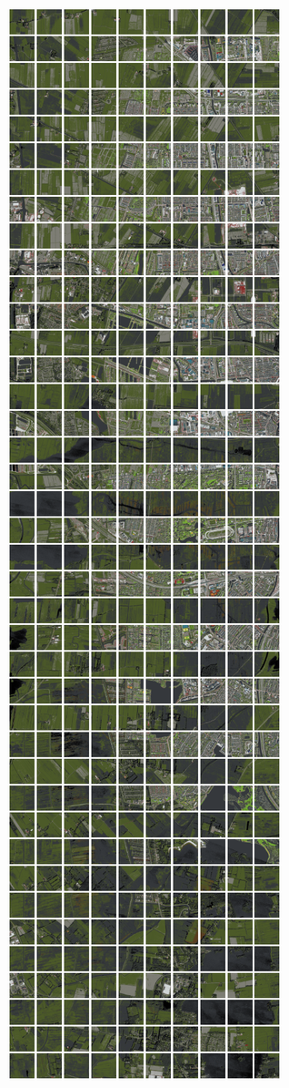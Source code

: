 <html>
<div>
<img src="https://github.com/HakkaTjakka/NL_TILE_MAP/blob/main/18/646/-1066/r.6460.-10660.png" height="44" width="44">
<img src="https://github.com/HakkaTjakka/NL_TILE_MAP/blob/main/18/646/-1066/r.6461.-10660.png" height="44" width="44">
<img src="https://github.com/HakkaTjakka/NL_TILE_MAP/blob/main/18/646/-1066/r.6462.-10660.png" height="44" width="44">
<img src="https://github.com/HakkaTjakka/NL_TILE_MAP/blob/main/18/646/-1066/r.6463.-10660.png" height="44" width="44">
<img src="https://github.com/HakkaTjakka/NL_TILE_MAP/blob/main/18/646/-1066/r.6464.-10660.png" height="44" width="44">
<img src="https://github.com/HakkaTjakka/NL_TILE_MAP/blob/main/18/646/-1066/r.6465.-10660.png" height="44" width="44">
<img src="https://github.com/HakkaTjakka/NL_TILE_MAP/blob/main/18/646/-1066/r.6466.-10660.png" height="44" width="44">
<img src="https://github.com/HakkaTjakka/NL_TILE_MAP/blob/main/18/646/-1066/r.6467.-10660.png" height="44" width="44">
<img src="https://github.com/HakkaTjakka/NL_TILE_MAP/blob/main/18/646/-1066/r.6468.-10660.png" height="44" width="44">
<img src="https://github.com/HakkaTjakka/NL_TILE_MAP/blob/main/18/646/-1066/r.6469.-10660.png" height="44" width="44">
<img src="https://github.com/HakkaTjakka/NL_TILE_MAP/blob/main/18/647/-1066/r.6470.-10660.png" height="44" width="44">
<img src="https://github.com/HakkaTjakka/NL_TILE_MAP/blob/main/18/647/-1066/r.6471.-10660.png" height="44" width="44">
<img src="https://github.com/HakkaTjakka/NL_TILE_MAP/blob/main/18/647/-1066/r.6472.-10660.png" height="44" width="44">
<img src="https://github.com/HakkaTjakka/NL_TILE_MAP/blob/main/18/647/-1066/r.6473.-10660.png" height="44" width="44">
<img src="https://github.com/HakkaTjakka/NL_TILE_MAP/blob/main/18/647/-1066/r.6474.-10660.png" height="44" width="44">
<img src="https://github.com/HakkaTjakka/NL_TILE_MAP/blob/main/18/647/-1066/r.6475.-10660.png" height="44" width="44">
<img src="https://github.com/HakkaTjakka/NL_TILE_MAP/blob/main/18/647/-1066/r.6476.-10660.png" height="44" width="44">
<img src="https://github.com/HakkaTjakka/NL_TILE_MAP/blob/main/18/647/-1066/r.6477.-10660.png" height="44" width="44">
<img src="https://github.com/HakkaTjakka/NL_TILE_MAP/blob/main/18/647/-1066/r.6478.-10660.png" height="44" width="44">
<img src="https://github.com/HakkaTjakka/NL_TILE_MAP/blob/main/18/647/-1066/r.6479.-10660.png" height="44" width="44">
<br>
<img src="https://github.com/HakkaTjakka/NL_TILE_MAP/blob/main/18/646/-1066/r.6460.-10659.png" height="44" width="44">
<img src="https://github.com/HakkaTjakka/NL_TILE_MAP/blob/main/18/646/-1066/r.6461.-10659.png" height="44" width="44">
<img src="https://github.com/HakkaTjakka/NL_TILE_MAP/blob/main/18/646/-1066/r.6462.-10659.png" height="44" width="44">
<img src="https://github.com/HakkaTjakka/NL_TILE_MAP/blob/main/18/646/-1066/r.6463.-10659.png" height="44" width="44">
<img src="https://github.com/HakkaTjakka/NL_TILE_MAP/blob/main/18/646/-1066/r.6464.-10659.png" height="44" width="44">
<img src="https://github.com/HakkaTjakka/NL_TILE_MAP/blob/main/18/646/-1066/r.6465.-10659.png" height="44" width="44">
<img src="https://github.com/HakkaTjakka/NL_TILE_MAP/blob/main/18/646/-1066/r.6466.-10659.png" height="44" width="44">
<img src="https://github.com/HakkaTjakka/NL_TILE_MAP/blob/main/18/646/-1066/r.6467.-10659.png" height="44" width="44">
<img src="https://github.com/HakkaTjakka/NL_TILE_MAP/blob/main/18/646/-1066/r.6468.-10659.png" height="44" width="44">
<img src="https://github.com/HakkaTjakka/NL_TILE_MAP/blob/main/18/646/-1066/r.6469.-10659.png" height="44" width="44">
<img src="https://github.com/HakkaTjakka/NL_TILE_MAP/blob/main/18/647/-1066/r.6470.-10659.png" height="44" width="44">
<img src="https://github.com/HakkaTjakka/NL_TILE_MAP/blob/main/18/647/-1066/r.6471.-10659.png" height="44" width="44">
<img src="https://github.com/HakkaTjakka/NL_TILE_MAP/blob/main/18/647/-1066/r.6472.-10659.png" height="44" width="44">
<img src="https://github.com/HakkaTjakka/NL_TILE_MAP/blob/main/18/647/-1066/r.6473.-10659.png" height="44" width="44">
<img src="https://github.com/HakkaTjakka/NL_TILE_MAP/blob/main/18/647/-1066/r.6474.-10659.png" height="44" width="44">
<img src="https://github.com/HakkaTjakka/NL_TILE_MAP/blob/main/18/647/-1066/r.6475.-10659.png" height="44" width="44">
<img src="https://github.com/HakkaTjakka/NL_TILE_MAP/blob/main/18/647/-1066/r.6476.-10659.png" height="44" width="44">
<img src="https://github.com/HakkaTjakka/NL_TILE_MAP/blob/main/18/647/-1066/r.6477.-10659.png" height="44" width="44">
<img src="https://github.com/HakkaTjakka/NL_TILE_MAP/blob/main/18/647/-1066/r.6478.-10659.png" height="44" width="44">
<img src="https://github.com/HakkaTjakka/NL_TILE_MAP/blob/main/18/647/-1066/r.6479.-10659.png" height="44" width="44">
<br>
<img src="https://github.com/HakkaTjakka/NL_TILE_MAP/blob/main/18/646/-1066/r.6460.-10658.png" height="44" width="44">
<img src="https://github.com/HakkaTjakka/NL_TILE_MAP/blob/main/18/646/-1066/r.6461.-10658.png" height="44" width="44">
<img src="https://github.com/HakkaTjakka/NL_TILE_MAP/blob/main/18/646/-1066/r.6462.-10658.png" height="44" width="44">
<img src="https://github.com/HakkaTjakka/NL_TILE_MAP/blob/main/18/646/-1066/r.6463.-10658.png" height="44" width="44">
<img src="https://github.com/HakkaTjakka/NL_TILE_MAP/blob/main/18/646/-1066/r.6464.-10658.png" height="44" width="44">
<img src="https://github.com/HakkaTjakka/NL_TILE_MAP/blob/main/18/646/-1066/r.6465.-10658.png" height="44" width="44">
<img src="https://github.com/HakkaTjakka/NL_TILE_MAP/blob/main/18/646/-1066/r.6466.-10658.png" height="44" width="44">
<img src="https://github.com/HakkaTjakka/NL_TILE_MAP/blob/main/18/646/-1066/r.6467.-10658.png" height="44" width="44">
<img src="https://github.com/HakkaTjakka/NL_TILE_MAP/blob/main/18/646/-1066/r.6468.-10658.png" height="44" width="44">
<img src="https://github.com/HakkaTjakka/NL_TILE_MAP/blob/main/18/646/-1066/r.6469.-10658.png" height="44" width="44">
<img src="https://github.com/HakkaTjakka/NL_TILE_MAP/blob/main/18/647/-1066/r.6470.-10658.png" height="44" width="44">
<img src="https://github.com/HakkaTjakka/NL_TILE_MAP/blob/main/18/647/-1066/r.6471.-10658.png" height="44" width="44">
<img src="https://github.com/HakkaTjakka/NL_TILE_MAP/blob/main/18/647/-1066/r.6472.-10658.png" height="44" width="44">
<img src="https://github.com/HakkaTjakka/NL_TILE_MAP/blob/main/18/647/-1066/r.6473.-10658.png" height="44" width="44">
<img src="https://github.com/HakkaTjakka/NL_TILE_MAP/blob/main/18/647/-1066/r.6474.-10658.png" height="44" width="44">
<img src="https://github.com/HakkaTjakka/NL_TILE_MAP/blob/main/18/647/-1066/r.6475.-10658.png" height="44" width="44">
<img src="https://github.com/HakkaTjakka/NL_TILE_MAP/blob/main/18/647/-1066/r.6476.-10658.png" height="44" width="44">
<img src="https://github.com/HakkaTjakka/NL_TILE_MAP/blob/main/18/647/-1066/r.6477.-10658.png" height="44" width="44">
<img src="https://github.com/HakkaTjakka/NL_TILE_MAP/blob/main/18/647/-1066/r.6478.-10658.png" height="44" width="44">
<img src="https://github.com/HakkaTjakka/NL_TILE_MAP/blob/main/18/647/-1066/r.6479.-10658.png" height="44" width="44">
<br>
<img src="https://github.com/HakkaTjakka/NL_TILE_MAP/blob/main/18/646/-1066/r.6460.-10657.png" height="44" width="44">
<img src="https://github.com/HakkaTjakka/NL_TILE_MAP/blob/main/18/646/-1066/r.6461.-10657.png" height="44" width="44">
<img src="https://github.com/HakkaTjakka/NL_TILE_MAP/blob/main/18/646/-1066/r.6462.-10657.png" height="44" width="44">
<img src="https://github.com/HakkaTjakka/NL_TILE_MAP/blob/main/18/646/-1066/r.6463.-10657.png" height="44" width="44">
<img src="https://github.com/HakkaTjakka/NL_TILE_MAP/blob/main/18/646/-1066/r.6464.-10657.png" height="44" width="44">
<img src="https://github.com/HakkaTjakka/NL_TILE_MAP/blob/main/18/646/-1066/r.6465.-10657.png" height="44" width="44">
<img src="https://github.com/HakkaTjakka/NL_TILE_MAP/blob/main/18/646/-1066/r.6466.-10657.png" height="44" width="44">
<img src="https://github.com/HakkaTjakka/NL_TILE_MAP/blob/main/18/646/-1066/r.6467.-10657.png" height="44" width="44">
<img src="https://github.com/HakkaTjakka/NL_TILE_MAP/blob/main/18/646/-1066/r.6468.-10657.png" height="44" width="44">
<img src="https://github.com/HakkaTjakka/NL_TILE_MAP/blob/main/18/646/-1066/r.6469.-10657.png" height="44" width="44">
<img src="https://github.com/HakkaTjakka/NL_TILE_MAP/blob/main/18/647/-1066/r.6470.-10657.png" height="44" width="44">
<img src="https://github.com/HakkaTjakka/NL_TILE_MAP/blob/main/18/647/-1066/r.6471.-10657.png" height="44" width="44">
<img src="https://github.com/HakkaTjakka/NL_TILE_MAP/blob/main/18/647/-1066/r.6472.-10657.png" height="44" width="44">
<img src="https://github.com/HakkaTjakka/NL_TILE_MAP/blob/main/18/647/-1066/r.6473.-10657.png" height="44" width="44">
<img src="https://github.com/HakkaTjakka/NL_TILE_MAP/blob/main/18/647/-1066/r.6474.-10657.png" height="44" width="44">
<img src="https://github.com/HakkaTjakka/NL_TILE_MAP/blob/main/18/647/-1066/r.6475.-10657.png" height="44" width="44">
<img src="https://github.com/HakkaTjakka/NL_TILE_MAP/blob/main/18/647/-1066/r.6476.-10657.png" height="44" width="44">
<img src="https://github.com/HakkaTjakka/NL_TILE_MAP/blob/main/18/647/-1066/r.6477.-10657.png" height="44" width="44">
<img src="https://github.com/HakkaTjakka/NL_TILE_MAP/blob/main/18/647/-1066/r.6478.-10657.png" height="44" width="44">
<img src="https://github.com/HakkaTjakka/NL_TILE_MAP/blob/main/18/647/-1066/r.6479.-10657.png" height="44" width="44">
<br>
<img src="https://github.com/HakkaTjakka/NL_TILE_MAP/blob/main/18/646/-1066/r.6460.-10656.png" height="44" width="44">
<img src="https://github.com/HakkaTjakka/NL_TILE_MAP/blob/main/18/646/-1066/r.6461.-10656.png" height="44" width="44">
<img src="https://github.com/HakkaTjakka/NL_TILE_MAP/blob/main/18/646/-1066/r.6462.-10656.png" height="44" width="44">
<img src="https://github.com/HakkaTjakka/NL_TILE_MAP/blob/main/18/646/-1066/r.6463.-10656.png" height="44" width="44">
<img src="https://github.com/HakkaTjakka/NL_TILE_MAP/blob/main/18/646/-1066/r.6464.-10656.png" height="44" width="44">
<img src="https://github.com/HakkaTjakka/NL_TILE_MAP/blob/main/18/646/-1066/r.6465.-10656.png" height="44" width="44">
<img src="https://github.com/HakkaTjakka/NL_TILE_MAP/blob/main/18/646/-1066/r.6466.-10656.png" height="44" width="44">
<img src="https://github.com/HakkaTjakka/NL_TILE_MAP/blob/main/18/646/-1066/r.6467.-10656.png" height="44" width="44">
<img src="https://github.com/HakkaTjakka/NL_TILE_MAP/blob/main/18/646/-1066/r.6468.-10656.png" height="44" width="44">
<img src="https://github.com/HakkaTjakka/NL_TILE_MAP/blob/main/18/646/-1066/r.6469.-10656.png" height="44" width="44">
<img src="https://github.com/HakkaTjakka/NL_TILE_MAP/blob/main/18/647/-1066/r.6470.-10656.png" height="44" width="44">
<img src="https://github.com/HakkaTjakka/NL_TILE_MAP/blob/main/18/647/-1066/r.6471.-10656.png" height="44" width="44">
<img src="https://github.com/HakkaTjakka/NL_TILE_MAP/blob/main/18/647/-1066/r.6472.-10656.png" height="44" width="44">
<img src="https://github.com/HakkaTjakka/NL_TILE_MAP/blob/main/18/647/-1066/r.6473.-10656.png" height="44" width="44">
<img src="https://github.com/HakkaTjakka/NL_TILE_MAP/blob/main/18/647/-1066/r.6474.-10656.png" height="44" width="44">
<img src="https://github.com/HakkaTjakka/NL_TILE_MAP/blob/main/18/647/-1066/r.6475.-10656.png" height="44" width="44">
<img src="https://github.com/HakkaTjakka/NL_TILE_MAP/blob/main/18/647/-1066/r.6476.-10656.png" height="44" width="44">
<img src="https://github.com/HakkaTjakka/NL_TILE_MAP/blob/main/18/647/-1066/r.6477.-10656.png" height="44" width="44">
<img src="https://github.com/HakkaTjakka/NL_TILE_MAP/blob/main/18/647/-1066/r.6478.-10656.png" height="44" width="44">
<img src="https://github.com/HakkaTjakka/NL_TILE_MAP/blob/main/18/647/-1066/r.6479.-10656.png" height="44" width="44">
<br>
<img src="https://github.com/HakkaTjakka/NL_TILE_MAP/blob/main/18/646/-1066/r.6460.-10655.png" height="44" width="44">
<img src="https://github.com/HakkaTjakka/NL_TILE_MAP/blob/main/18/646/-1066/r.6461.-10655.png" height="44" width="44">
<img src="https://github.com/HakkaTjakka/NL_TILE_MAP/blob/main/18/646/-1066/r.6462.-10655.png" height="44" width="44">
<img src="https://github.com/HakkaTjakka/NL_TILE_MAP/blob/main/18/646/-1066/r.6463.-10655.png" height="44" width="44">
<img src="https://github.com/HakkaTjakka/NL_TILE_MAP/blob/main/18/646/-1066/r.6464.-10655.png" height="44" width="44">
<img src="https://github.com/HakkaTjakka/NL_TILE_MAP/blob/main/18/646/-1066/r.6465.-10655.png" height="44" width="44">
<img src="https://github.com/HakkaTjakka/NL_TILE_MAP/blob/main/18/646/-1066/r.6466.-10655.png" height="44" width="44">
<img src="https://github.com/HakkaTjakka/NL_TILE_MAP/blob/main/18/646/-1066/r.6467.-10655.png" height="44" width="44">
<img src="https://github.com/HakkaTjakka/NL_TILE_MAP/blob/main/18/646/-1066/r.6468.-10655.png" height="44" width="44">
<img src="https://github.com/HakkaTjakka/NL_TILE_MAP/blob/main/18/646/-1066/r.6469.-10655.png" height="44" width="44">
<img src="https://github.com/HakkaTjakka/NL_TILE_MAP/blob/main/18/647/-1066/r.6470.-10655.png" height="44" width="44">
<img src="https://github.com/HakkaTjakka/NL_TILE_MAP/blob/main/18/647/-1066/r.6471.-10655.png" height="44" width="44">
<img src="https://github.com/HakkaTjakka/NL_TILE_MAP/blob/main/18/647/-1066/r.6472.-10655.png" height="44" width="44">
<img src="https://github.com/HakkaTjakka/NL_TILE_MAP/blob/main/18/647/-1066/r.6473.-10655.png" height="44" width="44">
<img src="https://github.com/HakkaTjakka/NL_TILE_MAP/blob/main/18/647/-1066/r.6474.-10655.png" height="44" width="44">
<img src="https://github.com/HakkaTjakka/NL_TILE_MAP/blob/main/18/647/-1066/r.6475.-10655.png" height="44" width="44">
<img src="https://github.com/HakkaTjakka/NL_TILE_MAP/blob/main/18/647/-1066/r.6476.-10655.png" height="44" width="44">
<img src="https://github.com/HakkaTjakka/NL_TILE_MAP/blob/main/18/647/-1066/r.6477.-10655.png" height="44" width="44">
<img src="https://github.com/HakkaTjakka/NL_TILE_MAP/blob/main/18/647/-1066/r.6478.-10655.png" height="44" width="44">
<img src="https://github.com/HakkaTjakka/NL_TILE_MAP/blob/main/18/647/-1066/r.6479.-10655.png" height="44" width="44">
<br>
<img src="https://github.com/HakkaTjakka/NL_TILE_MAP/blob/main/18/646/-1066/r.6460.-10654.png" height="44" width="44">
<img src="https://github.com/HakkaTjakka/NL_TILE_MAP/blob/main/18/646/-1066/r.6461.-10654.png" height="44" width="44">
<img src="https://github.com/HakkaTjakka/NL_TILE_MAP/blob/main/18/646/-1066/r.6462.-10654.png" height="44" width="44">
<img src="https://github.com/HakkaTjakka/NL_TILE_MAP/blob/main/18/646/-1066/r.6463.-10654.png" height="44" width="44">
<img src="https://github.com/HakkaTjakka/NL_TILE_MAP/blob/main/18/646/-1066/r.6464.-10654.png" height="44" width="44">
<img src="https://github.com/HakkaTjakka/NL_TILE_MAP/blob/main/18/646/-1066/r.6465.-10654.png" height="44" width="44">
<img src="https://github.com/HakkaTjakka/NL_TILE_MAP/blob/main/18/646/-1066/r.6466.-10654.png" height="44" width="44">
<img src="https://github.com/HakkaTjakka/NL_TILE_MAP/blob/main/18/646/-1066/r.6467.-10654.png" height="44" width="44">
<img src="https://github.com/HakkaTjakka/NL_TILE_MAP/blob/main/18/646/-1066/r.6468.-10654.png" height="44" width="44">
<img src="https://github.com/HakkaTjakka/NL_TILE_MAP/blob/main/18/646/-1066/r.6469.-10654.png" height="44" width="44">
<img src="https://github.com/HakkaTjakka/NL_TILE_MAP/blob/main/18/647/-1066/r.6470.-10654.png" height="44" width="44">
<img src="https://github.com/HakkaTjakka/NL_TILE_MAP/blob/main/18/647/-1066/r.6471.-10654.png" height="44" width="44">
<img src="https://github.com/HakkaTjakka/NL_TILE_MAP/blob/main/18/647/-1066/r.6472.-10654.png" height="44" width="44">
<img src="https://github.com/HakkaTjakka/NL_TILE_MAP/blob/main/18/647/-1066/r.6473.-10654.png" height="44" width="44">
<img src="https://github.com/HakkaTjakka/NL_TILE_MAP/blob/main/18/647/-1066/r.6474.-10654.png" height="44" width="44">
<img src="https://github.com/HakkaTjakka/NL_TILE_MAP/blob/main/18/647/-1066/r.6475.-10654.png" height="44" width="44">
<img src="https://github.com/HakkaTjakka/NL_TILE_MAP/blob/main/18/647/-1066/r.6476.-10654.png" height="44" width="44">
<img src="https://github.com/HakkaTjakka/NL_TILE_MAP/blob/main/18/647/-1066/r.6477.-10654.png" height="44" width="44">
<img src="https://github.com/HakkaTjakka/NL_TILE_MAP/blob/main/18/647/-1066/r.6478.-10654.png" height="44" width="44">
<img src="https://github.com/HakkaTjakka/NL_TILE_MAP/blob/main/18/647/-1066/r.6479.-10654.png" height="44" width="44">
<br>
<img src="https://github.com/HakkaTjakka/NL_TILE_MAP/blob/main/18/646/-1066/r.6460.-10653.png" height="44" width="44">
<img src="https://github.com/HakkaTjakka/NL_TILE_MAP/blob/main/18/646/-1066/r.6461.-10653.png" height="44" width="44">
<img src="https://github.com/HakkaTjakka/NL_TILE_MAP/blob/main/18/646/-1066/r.6462.-10653.png" height="44" width="44">
<img src="https://github.com/HakkaTjakka/NL_TILE_MAP/blob/main/18/646/-1066/r.6463.-10653.png" height="44" width="44">
<img src="https://github.com/HakkaTjakka/NL_TILE_MAP/blob/main/18/646/-1066/r.6464.-10653.png" height="44" width="44">
<img src="https://github.com/HakkaTjakka/NL_TILE_MAP/blob/main/18/646/-1066/r.6465.-10653.png" height="44" width="44">
<img src="https://github.com/HakkaTjakka/NL_TILE_MAP/blob/main/18/646/-1066/r.6466.-10653.png" height="44" width="44">
<img src="https://github.com/HakkaTjakka/NL_TILE_MAP/blob/main/18/646/-1066/r.6467.-10653.png" height="44" width="44">
<img src="https://github.com/HakkaTjakka/NL_TILE_MAP/blob/main/18/646/-1066/r.6468.-10653.png" height="44" width="44">
<img src="https://github.com/HakkaTjakka/NL_TILE_MAP/blob/main/18/646/-1066/r.6469.-10653.png" height="44" width="44">
<img src="https://github.com/HakkaTjakka/NL_TILE_MAP/blob/main/18/647/-1066/r.6470.-10653.png" height="44" width="44">
<img src="https://github.com/HakkaTjakka/NL_TILE_MAP/blob/main/18/647/-1066/r.6471.-10653.png" height="44" width="44">
<img src="https://github.com/HakkaTjakka/NL_TILE_MAP/blob/main/18/647/-1066/r.6472.-10653.png" height="44" width="44">
<img src="https://github.com/HakkaTjakka/NL_TILE_MAP/blob/main/18/647/-1066/r.6473.-10653.png" height="44" width="44">
<img src="https://github.com/HakkaTjakka/NL_TILE_MAP/blob/main/18/647/-1066/r.6474.-10653.png" height="44" width="44">
<img src="https://github.com/HakkaTjakka/NL_TILE_MAP/blob/main/18/647/-1066/r.6475.-10653.png" height="44" width="44">
<img src="https://github.com/HakkaTjakka/NL_TILE_MAP/blob/main/18/647/-1066/r.6476.-10653.png" height="44" width="44">
<img src="https://github.com/HakkaTjakka/NL_TILE_MAP/blob/main/18/647/-1066/r.6477.-10653.png" height="44" width="44">
<img src="https://github.com/HakkaTjakka/NL_TILE_MAP/blob/main/18/647/-1066/r.6478.-10653.png" height="44" width="44">
<img src="https://github.com/HakkaTjakka/NL_TILE_MAP/blob/main/18/647/-1066/r.6479.-10653.png" height="44" width="44">
<br>
<img src="https://github.com/HakkaTjakka/NL_TILE_MAP/blob/main/18/646/-1066/r.6460.-10652.png" height="44" width="44">
<img src="https://github.com/HakkaTjakka/NL_TILE_MAP/blob/main/18/646/-1066/r.6461.-10652.png" height="44" width="44">
<img src="https://github.com/HakkaTjakka/NL_TILE_MAP/blob/main/18/646/-1066/r.6462.-10652.png" height="44" width="44">
<img src="https://github.com/HakkaTjakka/NL_TILE_MAP/blob/main/18/646/-1066/r.6463.-10652.png" height="44" width="44">
<img src="https://github.com/HakkaTjakka/NL_TILE_MAP/blob/main/18/646/-1066/r.6464.-10652.png" height="44" width="44">
<img src="https://github.com/HakkaTjakka/NL_TILE_MAP/blob/main/18/646/-1066/r.6465.-10652.png" height="44" width="44">
<img src="https://github.com/HakkaTjakka/NL_TILE_MAP/blob/main/18/646/-1066/r.6466.-10652.png" height="44" width="44">
<img src="https://github.com/HakkaTjakka/NL_TILE_MAP/blob/main/18/646/-1066/r.6467.-10652.png" height="44" width="44">
<img src="https://github.com/HakkaTjakka/NL_TILE_MAP/blob/main/18/646/-1066/r.6468.-10652.png" height="44" width="44">
<img src="https://github.com/HakkaTjakka/NL_TILE_MAP/blob/main/18/646/-1066/r.6469.-10652.png" height="44" width="44">
<img src="https://github.com/HakkaTjakka/NL_TILE_MAP/blob/main/18/647/-1066/r.6470.-10652.png" height="44" width="44">
<img src="https://github.com/HakkaTjakka/NL_TILE_MAP/blob/main/18/647/-1066/r.6471.-10652.png" height="44" width="44">
<img src="https://github.com/HakkaTjakka/NL_TILE_MAP/blob/main/18/647/-1066/r.6472.-10652.png" height="44" width="44">
<img src="https://github.com/HakkaTjakka/NL_TILE_MAP/blob/main/18/647/-1066/r.6473.-10652.png" height="44" width="44">
<img src="https://github.com/HakkaTjakka/NL_TILE_MAP/blob/main/18/647/-1066/r.6474.-10652.png" height="44" width="44">
<img src="https://github.com/HakkaTjakka/NL_TILE_MAP/blob/main/18/647/-1066/r.6475.-10652.png" height="44" width="44">
<img src="https://github.com/HakkaTjakka/NL_TILE_MAP/blob/main/18/647/-1066/r.6476.-10652.png" height="44" width="44">
<img src="https://github.com/HakkaTjakka/NL_TILE_MAP/blob/main/18/647/-1066/r.6477.-10652.png" height="44" width="44">
<img src="https://github.com/HakkaTjakka/NL_TILE_MAP/blob/main/18/647/-1066/r.6478.-10652.png" height="44" width="44">
<img src="https://github.com/HakkaTjakka/NL_TILE_MAP/blob/main/18/647/-1066/r.6479.-10652.png" height="44" width="44">
<br>
<img src="https://github.com/HakkaTjakka/NL_TILE_MAP/blob/main/18/646/-1066/r.6460.-10651.png" height="44" width="44">
<img src="https://github.com/HakkaTjakka/NL_TILE_MAP/blob/main/18/646/-1066/r.6461.-10651.png" height="44" width="44">
<img src="https://github.com/HakkaTjakka/NL_TILE_MAP/blob/main/18/646/-1066/r.6462.-10651.png" height="44" width="44">
<img src="https://github.com/HakkaTjakka/NL_TILE_MAP/blob/main/18/646/-1066/r.6463.-10651.png" height="44" width="44">
<img src="https://github.com/HakkaTjakka/NL_TILE_MAP/blob/main/18/646/-1066/r.6464.-10651.png" height="44" width="44">
<img src="https://github.com/HakkaTjakka/NL_TILE_MAP/blob/main/18/646/-1066/r.6465.-10651.png" height="44" width="44">
<img src="https://github.com/HakkaTjakka/NL_TILE_MAP/blob/main/18/646/-1066/r.6466.-10651.png" height="44" width="44">
<img src="https://github.com/HakkaTjakka/NL_TILE_MAP/blob/main/18/646/-1066/r.6467.-10651.png" height="44" width="44">
<img src="https://github.com/HakkaTjakka/NL_TILE_MAP/blob/main/18/646/-1066/r.6468.-10651.png" height="44" width="44">
<img src="https://github.com/HakkaTjakka/NL_TILE_MAP/blob/main/18/646/-1066/r.6469.-10651.png" height="44" width="44">
<img src="https://github.com/HakkaTjakka/NL_TILE_MAP/blob/main/18/647/-1066/r.6470.-10651.png" height="44" width="44">
<img src="https://github.com/HakkaTjakka/NL_TILE_MAP/blob/main/18/647/-1066/r.6471.-10651.png" height="44" width="44">
<img src="https://github.com/HakkaTjakka/NL_TILE_MAP/blob/main/18/647/-1066/r.6472.-10651.png" height="44" width="44">
<img src="https://github.com/HakkaTjakka/NL_TILE_MAP/blob/main/18/647/-1066/r.6473.-10651.png" height="44" width="44">
<img src="https://github.com/HakkaTjakka/NL_TILE_MAP/blob/main/18/647/-1066/r.6474.-10651.png" height="44" width="44">
<img src="https://github.com/HakkaTjakka/NL_TILE_MAP/blob/main/18/647/-1066/r.6475.-10651.png" height="44" width="44">
<img src="https://github.com/HakkaTjakka/NL_TILE_MAP/blob/main/18/647/-1066/r.6476.-10651.png" height="44" width="44">
<img src="https://github.com/HakkaTjakka/NL_TILE_MAP/blob/main/18/647/-1066/r.6477.-10651.png" height="44" width="44">
<img src="https://github.com/HakkaTjakka/NL_TILE_MAP/blob/main/18/647/-1066/r.6478.-10651.png" height="44" width="44">
<img src="https://github.com/HakkaTjakka/NL_TILE_MAP/blob/main/18/647/-1066/r.6479.-10651.png" height="44" width="44">
<br>
<img src="https://github.com/HakkaTjakka/NL_TILE_MAP/blob/main/18/646/-1065/r.6460.-10650.png" height="44" width="44">
<img src="https://github.com/HakkaTjakka/NL_TILE_MAP/blob/main/18/646/-1065/r.6461.-10650.png" height="44" width="44">
<img src="https://github.com/HakkaTjakka/NL_TILE_MAP/blob/main/18/646/-1065/r.6462.-10650.png" height="44" width="44">
<img src="https://github.com/HakkaTjakka/NL_TILE_MAP/blob/main/18/646/-1065/r.6463.-10650.png" height="44" width="44">
<img src="https://github.com/HakkaTjakka/NL_TILE_MAP/blob/main/18/646/-1065/r.6464.-10650.png" height="44" width="44">
<img src="https://github.com/HakkaTjakka/NL_TILE_MAP/blob/main/18/646/-1065/r.6465.-10650.png" height="44" width="44">
<img src="https://github.com/HakkaTjakka/NL_TILE_MAP/blob/main/18/646/-1065/r.6466.-10650.png" height="44" width="44">
<img src="https://github.com/HakkaTjakka/NL_TILE_MAP/blob/main/18/646/-1065/r.6467.-10650.png" height="44" width="44">
<img src="https://github.com/HakkaTjakka/NL_TILE_MAP/blob/main/18/646/-1065/r.6468.-10650.png" height="44" width="44">
<img src="https://github.com/HakkaTjakka/NL_TILE_MAP/blob/main/18/646/-1065/r.6469.-10650.png" height="44" width="44">
<img src="https://github.com/HakkaTjakka/NL_TILE_MAP/blob/main/18/647/-1065/r.6470.-10650.png" height="44" width="44">
<img src="https://github.com/HakkaTjakka/NL_TILE_MAP/blob/main/18/647/-1065/r.6471.-10650.png" height="44" width="44">
<img src="https://github.com/HakkaTjakka/NL_TILE_MAP/blob/main/18/647/-1065/r.6472.-10650.png" height="44" width="44">
<img src="https://github.com/HakkaTjakka/NL_TILE_MAP/blob/main/18/647/-1065/r.6473.-10650.png" height="44" width="44">
<img src="https://github.com/HakkaTjakka/NL_TILE_MAP/blob/main/18/647/-1065/r.6474.-10650.png" height="44" width="44">
<img src="https://github.com/HakkaTjakka/NL_TILE_MAP/blob/main/18/647/-1065/r.6475.-10650.png" height="44" width="44">
<img src="https://github.com/HakkaTjakka/NL_TILE_MAP/blob/main/18/647/-1065/r.6476.-10650.png" height="44" width="44">
<img src="https://github.com/HakkaTjakka/NL_TILE_MAP/blob/main/18/647/-1065/r.6477.-10650.png" height="44" width="44">
<img src="https://github.com/HakkaTjakka/NL_TILE_MAP/blob/main/18/647/-1065/r.6478.-10650.png" height="44" width="44">
<img src="https://github.com/HakkaTjakka/NL_TILE_MAP/blob/main/18/647/-1065/r.6479.-10650.png" height="44" width="44">
<br>
<img src="https://github.com/HakkaTjakka/NL_TILE_MAP/blob/main/18/646/-1065/r.6460.-10649.png" height="44" width="44">
<img src="https://github.com/HakkaTjakka/NL_TILE_MAP/blob/main/18/646/-1065/r.6461.-10649.png" height="44" width="44">
<img src="https://github.com/HakkaTjakka/NL_TILE_MAP/blob/main/18/646/-1065/r.6462.-10649.png" height="44" width="44">
<img src="https://github.com/HakkaTjakka/NL_TILE_MAP/blob/main/18/646/-1065/r.6463.-10649.png" height="44" width="44">
<img src="https://github.com/HakkaTjakka/NL_TILE_MAP/blob/main/18/646/-1065/r.6464.-10649.png" height="44" width="44">
<img src="https://github.com/HakkaTjakka/NL_TILE_MAP/blob/main/18/646/-1065/r.6465.-10649.png" height="44" width="44">
<img src="https://github.com/HakkaTjakka/NL_TILE_MAP/blob/main/18/646/-1065/r.6466.-10649.png" height="44" width="44">
<img src="https://github.com/HakkaTjakka/NL_TILE_MAP/blob/main/18/646/-1065/r.6467.-10649.png" height="44" width="44">
<img src="https://github.com/HakkaTjakka/NL_TILE_MAP/blob/main/18/646/-1065/r.6468.-10649.png" height="44" width="44">
<img src="https://github.com/HakkaTjakka/NL_TILE_MAP/blob/main/18/646/-1065/r.6469.-10649.png" height="44" width="44">
<img src="https://github.com/HakkaTjakka/NL_TILE_MAP/blob/main/18/647/-1065/r.6470.-10649.png" height="44" width="44">
<img src="https://github.com/HakkaTjakka/NL_TILE_MAP/blob/main/18/647/-1065/r.6471.-10649.png" height="44" width="44">
<img src="https://github.com/HakkaTjakka/NL_TILE_MAP/blob/main/18/647/-1065/r.6472.-10649.png" height="44" width="44">
<img src="https://github.com/HakkaTjakka/NL_TILE_MAP/blob/main/18/647/-1065/r.6473.-10649.png" height="44" width="44">
<img src="https://github.com/HakkaTjakka/NL_TILE_MAP/blob/main/18/647/-1065/r.6474.-10649.png" height="44" width="44">
<img src="https://github.com/HakkaTjakka/NL_TILE_MAP/blob/main/18/647/-1065/r.6475.-10649.png" height="44" width="44">
<img src="https://github.com/HakkaTjakka/NL_TILE_MAP/blob/main/18/647/-1065/r.6476.-10649.png" height="44" width="44">
<img src="https://github.com/HakkaTjakka/NL_TILE_MAP/blob/main/18/647/-1065/r.6477.-10649.png" height="44" width="44">
<img src="https://github.com/HakkaTjakka/NL_TILE_MAP/blob/main/18/647/-1065/r.6478.-10649.png" height="44" width="44">
<img src="https://github.com/HakkaTjakka/NL_TILE_MAP/blob/main/18/647/-1065/r.6479.-10649.png" height="44" width="44">
<br>
<img src="https://github.com/HakkaTjakka/NL_TILE_MAP/blob/main/18/646/-1065/r.6460.-10648.png" height="44" width="44">
<img src="https://github.com/HakkaTjakka/NL_TILE_MAP/blob/main/18/646/-1065/r.6461.-10648.png" height="44" width="44">
<img src="https://github.com/HakkaTjakka/NL_TILE_MAP/blob/main/18/646/-1065/r.6462.-10648.png" height="44" width="44">
<img src="https://github.com/HakkaTjakka/NL_TILE_MAP/blob/main/18/646/-1065/r.6463.-10648.png" height="44" width="44">
<img src="https://github.com/HakkaTjakka/NL_TILE_MAP/blob/main/18/646/-1065/r.6464.-10648.png" height="44" width="44">
<img src="https://github.com/HakkaTjakka/NL_TILE_MAP/blob/main/18/646/-1065/r.6465.-10648.png" height="44" width="44">
<img src="https://github.com/HakkaTjakka/NL_TILE_MAP/blob/main/18/646/-1065/r.6466.-10648.png" height="44" width="44">
<img src="https://github.com/HakkaTjakka/NL_TILE_MAP/blob/main/18/646/-1065/r.6467.-10648.png" height="44" width="44">
<img src="https://github.com/HakkaTjakka/NL_TILE_MAP/blob/main/18/646/-1065/r.6468.-10648.png" height="44" width="44">
<img src="https://github.com/HakkaTjakka/NL_TILE_MAP/blob/main/18/646/-1065/r.6469.-10648.png" height="44" width="44">
<img src="https://github.com/HakkaTjakka/NL_TILE_MAP/blob/main/18/647/-1065/r.6470.-10648.png" height="44" width="44">
<img src="https://github.com/HakkaTjakka/NL_TILE_MAP/blob/main/18/647/-1065/r.6471.-10648.png" height="44" width="44">
<img src="https://github.com/HakkaTjakka/NL_TILE_MAP/blob/main/18/647/-1065/r.6472.-10648.png" height="44" width="44">
<img src="https://github.com/HakkaTjakka/NL_TILE_MAP/blob/main/18/647/-1065/r.6473.-10648.png" height="44" width="44">
<img src="https://github.com/HakkaTjakka/NL_TILE_MAP/blob/main/18/647/-1065/r.6474.-10648.png" height="44" width="44">
<img src="https://github.com/HakkaTjakka/NL_TILE_MAP/blob/main/18/647/-1065/r.6475.-10648.png" height="44" width="44">
<img src="https://github.com/HakkaTjakka/NL_TILE_MAP/blob/main/18/647/-1065/r.6476.-10648.png" height="44" width="44">
<img src="https://github.com/HakkaTjakka/NL_TILE_MAP/blob/main/18/647/-1065/r.6477.-10648.png" height="44" width="44">
<img src="https://github.com/HakkaTjakka/NL_TILE_MAP/blob/main/18/647/-1065/r.6478.-10648.png" height="44" width="44">
<img src="https://github.com/HakkaTjakka/NL_TILE_MAP/blob/main/18/647/-1065/r.6479.-10648.png" height="44" width="44">
<br>
<img src="https://github.com/HakkaTjakka/NL_TILE_MAP/blob/main/18/646/-1065/r.6460.-10647.png" height="44" width="44">
<img src="https://github.com/HakkaTjakka/NL_TILE_MAP/blob/main/18/646/-1065/r.6461.-10647.png" height="44" width="44">
<img src="https://github.com/HakkaTjakka/NL_TILE_MAP/blob/main/18/646/-1065/r.6462.-10647.png" height="44" width="44">
<img src="https://github.com/HakkaTjakka/NL_TILE_MAP/blob/main/18/646/-1065/r.6463.-10647.png" height="44" width="44">
<img src="https://github.com/HakkaTjakka/NL_TILE_MAP/blob/main/18/646/-1065/r.6464.-10647.png" height="44" width="44">
<img src="https://github.com/HakkaTjakka/NL_TILE_MAP/blob/main/18/646/-1065/r.6465.-10647.png" height="44" width="44">
<img src="https://github.com/HakkaTjakka/NL_TILE_MAP/blob/main/18/646/-1065/r.6466.-10647.png" height="44" width="44">
<img src="https://github.com/HakkaTjakka/NL_TILE_MAP/blob/main/18/646/-1065/r.6467.-10647.png" height="44" width="44">
<img src="https://github.com/HakkaTjakka/NL_TILE_MAP/blob/main/18/646/-1065/r.6468.-10647.png" height="44" width="44">
<img src="https://github.com/HakkaTjakka/NL_TILE_MAP/blob/main/18/646/-1065/r.6469.-10647.png" height="44" width="44">
<img src="https://github.com/HakkaTjakka/NL_TILE_MAP/blob/main/18/647/-1065/r.6470.-10647.png" height="44" width="44">
<img src="https://github.com/HakkaTjakka/NL_TILE_MAP/blob/main/18/647/-1065/r.6471.-10647.png" height="44" width="44">
<img src="https://github.com/HakkaTjakka/NL_TILE_MAP/blob/main/18/647/-1065/r.6472.-10647.png" height="44" width="44">
<img src="https://github.com/HakkaTjakka/NL_TILE_MAP/blob/main/18/647/-1065/r.6473.-10647.png" height="44" width="44">
<img src="https://github.com/HakkaTjakka/NL_TILE_MAP/blob/main/18/647/-1065/r.6474.-10647.png" height="44" width="44">
<img src="https://github.com/HakkaTjakka/NL_TILE_MAP/blob/main/18/647/-1065/r.6475.-10647.png" height="44" width="44">
<img src="https://github.com/HakkaTjakka/NL_TILE_MAP/blob/main/18/647/-1065/r.6476.-10647.png" height="44" width="44">
<img src="https://github.com/HakkaTjakka/NL_TILE_MAP/blob/main/18/647/-1065/r.6477.-10647.png" height="44" width="44">
<img src="https://github.com/HakkaTjakka/NL_TILE_MAP/blob/main/18/647/-1065/r.6478.-10647.png" height="44" width="44">
<img src="https://github.com/HakkaTjakka/NL_TILE_MAP/blob/main/18/647/-1065/r.6479.-10647.png" height="44" width="44">
<br>
<img src="https://github.com/HakkaTjakka/NL_TILE_MAP/blob/main/18/646/-1065/r.6460.-10646.png" height="44" width="44">
<img src="https://github.com/HakkaTjakka/NL_TILE_MAP/blob/main/18/646/-1065/r.6461.-10646.png" height="44" width="44">
<img src="https://github.com/HakkaTjakka/NL_TILE_MAP/blob/main/18/646/-1065/r.6462.-10646.png" height="44" width="44">
<img src="https://github.com/HakkaTjakka/NL_TILE_MAP/blob/main/18/646/-1065/r.6463.-10646.png" height="44" width="44">
<img src="https://github.com/HakkaTjakka/NL_TILE_MAP/blob/main/18/646/-1065/r.6464.-10646.png" height="44" width="44">
<img src="https://github.com/HakkaTjakka/NL_TILE_MAP/blob/main/18/646/-1065/r.6465.-10646.png" height="44" width="44">
<img src="https://github.com/HakkaTjakka/NL_TILE_MAP/blob/main/18/646/-1065/r.6466.-10646.png" height="44" width="44">
<img src="https://github.com/HakkaTjakka/NL_TILE_MAP/blob/main/18/646/-1065/r.6467.-10646.png" height="44" width="44">
<img src="https://github.com/HakkaTjakka/NL_TILE_MAP/blob/main/18/646/-1065/r.6468.-10646.png" height="44" width="44">
<img src="https://github.com/HakkaTjakka/NL_TILE_MAP/blob/main/18/646/-1065/r.6469.-10646.png" height="44" width="44">
<img src="https://github.com/HakkaTjakka/NL_TILE_MAP/blob/main/18/647/-1065/r.6470.-10646.png" height="44" width="44">
<img src="https://github.com/HakkaTjakka/NL_TILE_MAP/blob/main/18/647/-1065/r.6471.-10646.png" height="44" width="44">
<img src="https://github.com/HakkaTjakka/NL_TILE_MAP/blob/main/18/647/-1065/r.6472.-10646.png" height="44" width="44">
<img src="https://github.com/HakkaTjakka/NL_TILE_MAP/blob/main/18/647/-1065/r.6473.-10646.png" height="44" width="44">
<img src="https://github.com/HakkaTjakka/NL_TILE_MAP/blob/main/18/647/-1065/r.6474.-10646.png" height="44" width="44">
<img src="https://github.com/HakkaTjakka/NL_TILE_MAP/blob/main/18/647/-1065/r.6475.-10646.png" height="44" width="44">
<img src="https://github.com/HakkaTjakka/NL_TILE_MAP/blob/main/18/647/-1065/r.6476.-10646.png" height="44" width="44">
<img src="https://github.com/HakkaTjakka/NL_TILE_MAP/blob/main/18/647/-1065/r.6477.-10646.png" height="44" width="44">
<img src="https://github.com/HakkaTjakka/NL_TILE_MAP/blob/main/18/647/-1065/r.6478.-10646.png" height="44" width="44">
<img src="https://github.com/HakkaTjakka/NL_TILE_MAP/blob/main/18/647/-1065/r.6479.-10646.png" height="44" width="44">
<br>
<img src="https://github.com/HakkaTjakka/NL_TILE_MAP/blob/main/18/646/-1065/r.6460.-10645.png" height="44" width="44">
<img src="https://github.com/HakkaTjakka/NL_TILE_MAP/blob/main/18/646/-1065/r.6461.-10645.png" height="44" width="44">
<img src="https://github.com/HakkaTjakka/NL_TILE_MAP/blob/main/18/646/-1065/r.6462.-10645.png" height="44" width="44">
<img src="https://github.com/HakkaTjakka/NL_TILE_MAP/blob/main/18/646/-1065/r.6463.-10645.png" height="44" width="44">
<img src="https://github.com/HakkaTjakka/NL_TILE_MAP/blob/main/18/646/-1065/r.6464.-10645.png" height="44" width="44">
<img src="https://github.com/HakkaTjakka/NL_TILE_MAP/blob/main/18/646/-1065/r.6465.-10645.png" height="44" width="44">
<img src="https://github.com/HakkaTjakka/NL_TILE_MAP/blob/main/18/646/-1065/r.6466.-10645.png" height="44" width="44">
<img src="https://github.com/HakkaTjakka/NL_TILE_MAP/blob/main/18/646/-1065/r.6467.-10645.png" height="44" width="44">
<img src="https://github.com/HakkaTjakka/NL_TILE_MAP/blob/main/18/646/-1065/r.6468.-10645.png" height="44" width="44">
<img src="https://github.com/HakkaTjakka/NL_TILE_MAP/blob/main/18/646/-1065/r.6469.-10645.png" height="44" width="44">
<img src="https://github.com/HakkaTjakka/NL_TILE_MAP/blob/main/18/647/-1065/r.6470.-10645.png" height="44" width="44">
<img src="https://github.com/HakkaTjakka/NL_TILE_MAP/blob/main/18/647/-1065/r.6471.-10645.png" height="44" width="44">
<img src="https://github.com/HakkaTjakka/NL_TILE_MAP/blob/main/18/647/-1065/r.6472.-10645.png" height="44" width="44">
<img src="https://github.com/HakkaTjakka/NL_TILE_MAP/blob/main/18/647/-1065/r.6473.-10645.png" height="44" width="44">
<img src="https://github.com/HakkaTjakka/NL_TILE_MAP/blob/main/18/647/-1065/r.6474.-10645.png" height="44" width="44">
<img src="https://github.com/HakkaTjakka/NL_TILE_MAP/blob/main/18/647/-1065/r.6475.-10645.png" height="44" width="44">
<img src="https://github.com/HakkaTjakka/NL_TILE_MAP/blob/main/18/647/-1065/r.6476.-10645.png" height="44" width="44">
<img src="https://github.com/HakkaTjakka/NL_TILE_MAP/blob/main/18/647/-1065/r.6477.-10645.png" height="44" width="44">
<img src="https://github.com/HakkaTjakka/NL_TILE_MAP/blob/main/18/647/-1065/r.6478.-10645.png" height="44" width="44">
<img src="https://github.com/HakkaTjakka/NL_TILE_MAP/blob/main/18/647/-1065/r.6479.-10645.png" height="44" width="44">
<br>
<img src="https://github.com/HakkaTjakka/NL_TILE_MAP/blob/main/18/646/-1065/r.6460.-10644.png" height="44" width="44">
<img src="https://github.com/HakkaTjakka/NL_TILE_MAP/blob/main/18/646/-1065/r.6461.-10644.png" height="44" width="44">
<img src="https://github.com/HakkaTjakka/NL_TILE_MAP/blob/main/18/646/-1065/r.6462.-10644.png" height="44" width="44">
<img src="https://github.com/HakkaTjakka/NL_TILE_MAP/blob/main/18/646/-1065/r.6463.-10644.png" height="44" width="44">
<img src="https://github.com/HakkaTjakka/NL_TILE_MAP/blob/main/18/646/-1065/r.6464.-10644.png" height="44" width="44">
<img src="https://github.com/HakkaTjakka/NL_TILE_MAP/blob/main/18/646/-1065/r.6465.-10644.png" height="44" width="44">
<img src="https://github.com/HakkaTjakka/NL_TILE_MAP/blob/main/18/646/-1065/r.6466.-10644.png" height="44" width="44">
<img src="https://github.com/HakkaTjakka/NL_TILE_MAP/blob/main/18/646/-1065/r.6467.-10644.png" height="44" width="44">
<img src="https://github.com/HakkaTjakka/NL_TILE_MAP/blob/main/18/646/-1065/r.6468.-10644.png" height="44" width="44">
<img src="https://github.com/HakkaTjakka/NL_TILE_MAP/blob/main/18/646/-1065/r.6469.-10644.png" height="44" width="44">
<img src="https://github.com/HakkaTjakka/NL_TILE_MAP/blob/main/18/647/-1065/r.6470.-10644.png" height="44" width="44">
<img src="https://github.com/HakkaTjakka/NL_TILE_MAP/blob/main/18/647/-1065/r.6471.-10644.png" height="44" width="44">
<img src="https://github.com/HakkaTjakka/NL_TILE_MAP/blob/main/18/647/-1065/r.6472.-10644.png" height="44" width="44">
<img src="https://github.com/HakkaTjakka/NL_TILE_MAP/blob/main/18/647/-1065/r.6473.-10644.png" height="44" width="44">
<img src="https://github.com/HakkaTjakka/NL_TILE_MAP/blob/main/18/647/-1065/r.6474.-10644.png" height="44" width="44">
<img src="https://github.com/HakkaTjakka/NL_TILE_MAP/blob/main/18/647/-1065/r.6475.-10644.png" height="44" width="44">
<img src="https://github.com/HakkaTjakka/NL_TILE_MAP/blob/main/18/647/-1065/r.6476.-10644.png" height="44" width="44">
<img src="https://github.com/HakkaTjakka/NL_TILE_MAP/blob/main/18/647/-1065/r.6477.-10644.png" height="44" width="44">
<img src="https://github.com/HakkaTjakka/NL_TILE_MAP/blob/main/18/647/-1065/r.6478.-10644.png" height="44" width="44">
<img src="https://github.com/HakkaTjakka/NL_TILE_MAP/blob/main/18/647/-1065/r.6479.-10644.png" height="44" width="44">
<br>
<img src="https://github.com/HakkaTjakka/NL_TILE_MAP/blob/main/18/646/-1065/r.6460.-10643.png" height="44" width="44">
<img src="https://github.com/HakkaTjakka/NL_TILE_MAP/blob/main/18/646/-1065/r.6461.-10643.png" height="44" width="44">
<img src="https://github.com/HakkaTjakka/NL_TILE_MAP/blob/main/18/646/-1065/r.6462.-10643.png" height="44" width="44">
<img src="https://github.com/HakkaTjakka/NL_TILE_MAP/blob/main/18/646/-1065/r.6463.-10643.png" height="44" width="44">
<img src="https://github.com/HakkaTjakka/NL_TILE_MAP/blob/main/18/646/-1065/r.6464.-10643.png" height="44" width="44">
<img src="https://github.com/HakkaTjakka/NL_TILE_MAP/blob/main/18/646/-1065/r.6465.-10643.png" height="44" width="44">
<img src="https://github.com/HakkaTjakka/NL_TILE_MAP/blob/main/18/646/-1065/r.6466.-10643.png" height="44" width="44">
<img src="https://github.com/HakkaTjakka/NL_TILE_MAP/blob/main/18/646/-1065/r.6467.-10643.png" height="44" width="44">
<img src="https://github.com/HakkaTjakka/NL_TILE_MAP/blob/main/18/646/-1065/r.6468.-10643.png" height="44" width="44">
<img src="https://github.com/HakkaTjakka/NL_TILE_MAP/blob/main/18/646/-1065/r.6469.-10643.png" height="44" width="44">
<img src="https://github.com/HakkaTjakka/NL_TILE_MAP/blob/main/18/647/-1065/r.6470.-10643.png" height="44" width="44">
<img src="https://github.com/HakkaTjakka/NL_TILE_MAP/blob/main/18/647/-1065/r.6471.-10643.png" height="44" width="44">
<img src="https://github.com/HakkaTjakka/NL_TILE_MAP/blob/main/18/647/-1065/r.6472.-10643.png" height="44" width="44">
<img src="https://github.com/HakkaTjakka/NL_TILE_MAP/blob/main/18/647/-1065/r.6473.-10643.png" height="44" width="44">
<img src="https://github.com/HakkaTjakka/NL_TILE_MAP/blob/main/18/647/-1065/r.6474.-10643.png" height="44" width="44">
<img src="https://github.com/HakkaTjakka/NL_TILE_MAP/blob/main/18/647/-1065/r.6475.-10643.png" height="44" width="44">
<img src="https://github.com/HakkaTjakka/NL_TILE_MAP/blob/main/18/647/-1065/r.6476.-10643.png" height="44" width="44">
<img src="https://github.com/HakkaTjakka/NL_TILE_MAP/blob/main/18/647/-1065/r.6477.-10643.png" height="44" width="44">
<img src="https://github.com/HakkaTjakka/NL_TILE_MAP/blob/main/18/647/-1065/r.6478.-10643.png" height="44" width="44">
<img src="https://github.com/HakkaTjakka/NL_TILE_MAP/blob/main/18/647/-1065/r.6479.-10643.png" height="44" width="44">
<br>
<img src="https://github.com/HakkaTjakka/NL_TILE_MAP/blob/main/18/646/-1065/r.6460.-10642.png" height="44" width="44">
<img src="https://github.com/HakkaTjakka/NL_TILE_MAP/blob/main/18/646/-1065/r.6461.-10642.png" height="44" width="44">
<img src="https://github.com/HakkaTjakka/NL_TILE_MAP/blob/main/18/646/-1065/r.6462.-10642.png" height="44" width="44">
<img src="https://github.com/HakkaTjakka/NL_TILE_MAP/blob/main/18/646/-1065/r.6463.-10642.png" height="44" width="44">
<img src="https://github.com/HakkaTjakka/NL_TILE_MAP/blob/main/18/646/-1065/r.6464.-10642.png" height="44" width="44">
<img src="https://github.com/HakkaTjakka/NL_TILE_MAP/blob/main/18/646/-1065/r.6465.-10642.png" height="44" width="44">
<img src="https://github.com/HakkaTjakka/NL_TILE_MAP/blob/main/18/646/-1065/r.6466.-10642.png" height="44" width="44">
<img src="https://github.com/HakkaTjakka/NL_TILE_MAP/blob/main/18/646/-1065/r.6467.-10642.png" height="44" width="44">
<img src="https://github.com/HakkaTjakka/NL_TILE_MAP/blob/main/18/646/-1065/r.6468.-10642.png" height="44" width="44">
<img src="https://github.com/HakkaTjakka/NL_TILE_MAP/blob/main/18/646/-1065/r.6469.-10642.png" height="44" width="44">
<img src="https://github.com/HakkaTjakka/NL_TILE_MAP/blob/main/18/647/-1065/r.6470.-10642.png" height="44" width="44">
<img src="https://github.com/HakkaTjakka/NL_TILE_MAP/blob/main/18/647/-1065/r.6471.-10642.png" height="44" width="44">
<img src="https://github.com/HakkaTjakka/NL_TILE_MAP/blob/main/18/647/-1065/r.6472.-10642.png" height="44" width="44">
<img src="https://github.com/HakkaTjakka/NL_TILE_MAP/blob/main/18/647/-1065/r.6473.-10642.png" height="44" width="44">
<img src="https://github.com/HakkaTjakka/NL_TILE_MAP/blob/main/18/647/-1065/r.6474.-10642.png" height="44" width="44">
<img src="https://github.com/HakkaTjakka/NL_TILE_MAP/blob/main/18/647/-1065/r.6475.-10642.png" height="44" width="44">
<img src="https://github.com/HakkaTjakka/NL_TILE_MAP/blob/main/18/647/-1065/r.6476.-10642.png" height="44" width="44">
<img src="https://github.com/HakkaTjakka/NL_TILE_MAP/blob/main/18/647/-1065/r.6477.-10642.png" height="44" width="44">
<img src="https://github.com/HakkaTjakka/NL_TILE_MAP/blob/main/18/647/-1065/r.6478.-10642.png" height="44" width="44">
<img src="https://github.com/HakkaTjakka/NL_TILE_MAP/blob/main/18/647/-1065/r.6479.-10642.png" height="44" width="44">
<br>
<img src="https://github.com/HakkaTjakka/NL_TILE_MAP/blob/main/18/646/-1065/r.6460.-10641.png" height="44" width="44">
<img src="https://github.com/HakkaTjakka/NL_TILE_MAP/blob/main/18/646/-1065/r.6461.-10641.png" height="44" width="44">
<img src="https://github.com/HakkaTjakka/NL_TILE_MAP/blob/main/18/646/-1065/r.6462.-10641.png" height="44" width="44">
<img src="https://github.com/HakkaTjakka/NL_TILE_MAP/blob/main/18/646/-1065/r.6463.-10641.png" height="44" width="44">
<img src="https://github.com/HakkaTjakka/NL_TILE_MAP/blob/main/18/646/-1065/r.6464.-10641.png" height="44" width="44">
<img src="https://github.com/HakkaTjakka/NL_TILE_MAP/blob/main/18/646/-1065/r.6465.-10641.png" height="44" width="44">
<img src="https://github.com/HakkaTjakka/NL_TILE_MAP/blob/main/18/646/-1065/r.6466.-10641.png" height="44" width="44">
<img src="https://github.com/HakkaTjakka/NL_TILE_MAP/blob/main/18/646/-1065/r.6467.-10641.png" height="44" width="44">
<img src="https://github.com/HakkaTjakka/NL_TILE_MAP/blob/main/18/646/-1065/r.6468.-10641.png" height="44" width="44">
<img src="https://github.com/HakkaTjakka/NL_TILE_MAP/blob/main/18/646/-1065/r.6469.-10641.png" height="44" width="44">
<img src="https://github.com/HakkaTjakka/NL_TILE_MAP/blob/main/18/647/-1065/r.6470.-10641.png" height="44" width="44">
<img src="https://github.com/HakkaTjakka/NL_TILE_MAP/blob/main/18/647/-1065/r.6471.-10641.png" height="44" width="44">
<img src="https://github.com/HakkaTjakka/NL_TILE_MAP/blob/main/18/647/-1065/r.6472.-10641.png" height="44" width="44">
<img src="https://github.com/HakkaTjakka/NL_TILE_MAP/blob/main/18/647/-1065/r.6473.-10641.png" height="44" width="44">
<img src="https://github.com/HakkaTjakka/NL_TILE_MAP/blob/main/18/647/-1065/r.6474.-10641.png" height="44" width="44">
<img src="https://github.com/HakkaTjakka/NL_TILE_MAP/blob/main/18/647/-1065/r.6475.-10641.png" height="44" width="44">
<img src="https://github.com/HakkaTjakka/NL_TILE_MAP/blob/main/18/647/-1065/r.6476.-10641.png" height="44" width="44">
<img src="https://github.com/HakkaTjakka/NL_TILE_MAP/blob/main/18/647/-1065/r.6477.-10641.png" height="44" width="44">
<img src="https://github.com/HakkaTjakka/NL_TILE_MAP/blob/main/18/647/-1065/r.6478.-10641.png" height="44" width="44">
<img src="https://github.com/HakkaTjakka/NL_TILE_MAP/blob/main/18/647/-1065/r.6479.-10641.png" height="44" width="44">
<br>
</div>
</html>
